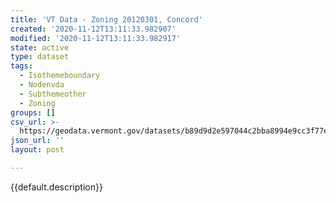 ```yaml
---
title: 'VT Data - Zoning 20120301, Concord'
created: '2020-11-12T13:11:33.982907'
modified: '2020-11-12T13:11:33.982917'
state: active
type: dataset
tags:
  - Isothemeboundary
  - Nodenvda
  - Subthemeother
  - Zoning
groups: []
csv_url: >-
  https://geodata.vermont.gov/datasets/b89d9d2e597044c2bba8994e9cc3f77e_0.csv?outSR=%7B%22latestWkid%22%3A3857%2C%22wkid%22%3A102100%7D
json_url: ''
layout: post

---
```

{{default.description}}
